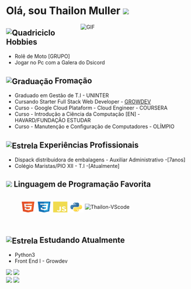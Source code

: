 ### <h1>Olá, sou Thailon Muller <img src = "https://raw.githubusercontent.com/MartinHeinz/MartinHeinz/master/wave.gif" width = 30px></h1>
<img style="border-style: 30px" align="right" alt="GIF" src="https://owaisnoor.info/blog/wp-content/uploads/2019/03/maxresdefault.jpg" width="300"/>

<h2><img align= "center" src="https://cdn.icon-icons.com/icons2/577/PNG/256/QuadBike_Blue_icon-icons.com_54908.png" width="40" alt="Quadriciclo "> Hobbies</h2>

<ul>
    <li>Rolê de Moto [GRUPO]</li>
    <li>Jogar no Pc com a Galera do Dsicord</li>
</ul>    
<h2><img align= "center" src="https://cdn.icon-icons.com/icons2/2958/PNG/512/education_hat_graduation_graduate_cap_university_student_icon_185931.png" width="40" alt="Graduação">
Fromação</h2>
<ul>
    <li>Graduado em Gestão de T.I - UNINTER</li>
    <li>Cursando Starter Full Stack Web Developer - <a href="https://www.growdev.com.br/">GROWDEV</a></li>
    <li>Curso - Google Cloud Plataform - Cloud Engineer - COURSERA</li>
    <li>Curso - Introdução a Ciência da Computação [EN] - HAVARD/FUNDAÇÃO ESTUDAR</li>
    <li>Curso - Manutenção e Configuração de Computadores - OLÍMPIO</li>    
</ul>
<h2><img align="center" src="https://cdn.icon-icons.com/icons2/81/PNG/256/star_favourite_15499.png" width="40" alt="Estrela"> Experiências Profissionais</h2>
<ul>
    <li>Dispack distribuidora de embalagens - Auxiliar Administrativo -[7anos]</li>
    <li>Colégio Maristas/PIO XII - T.I -[Atualmente]</li>
</ul>
<h2><img src = "https://media2.giphy.com/media/QssGEmpkyEOhBCb7e1/giphy.gif?cid=ecf05e47a0n3gi1bfqntqmob8g9aid1oyj2wr3ds3mg700bl&rid=giphy.gif" width = 32px> Linguagem de Programação Favorita</h2>
    
<div style="display: inline_block;margin-left: 40px"><br>
    <img align="center" alt="Thailon-HTML" height="30" width="40" src="https://raw.githubusercontent.com/devicons/devicon/master/icons/html5/html5-original.svg">
    <img align="center" alt="Thailon-CSS" height="30" width="40" src="https://raw.githubusercontent.com/devicons/devicon/master/icons/css3/css3-original.svg">  
    <img align="center" alt="Thailon-Js" height="30" width="40" src="https://raw.githubusercontent.com/devicons/devicon/master/icons/javascript/javascript-plain.svg">
    <img align="center" alt="Thailon-Python" height="30" width="40" src="https://raw.githubusercontent.com/devicons/devicon/master/icons/python/python-original.svg">
    <img align="center" alt="Thailon-VScode" height="30" width="40" src="https://cdn.jsdelivr.net/gh/devicons/devicon/icons/vscode/vscode-original.svg"/>
</div>
<br>
<br>
<h2><img align="center" src="https://cdn.icon-icons.com/icons2/1632/PNG/512/62863books_109231.png" width="40" alt="Estrela"> Estudando Atualmente</h2>
<ul>
    <li>Python3</li>
    <li>Front End I - Growdev</li>
</ul>
<div>
<div style="display: inline-block">
    <img height="150em" src="https://github-readme-stats.vercel.app/api?username=ThailonMuller&show_icons=true&theme=midnight-purple&include_all_commits=true&count_private=true"/>
    <img height="150em" src="https://github-readme-stats.vercel.app/api/top-langs/?username=ThailonMuller&layout=compact&langs_count=7&theme=midnight-purple"/>
</div>
<div>
<a href="https://www.linkedin.com/in/thailon-muller-full-developer/"><img width = '32px' align= "center" src="https://raw.githubusercontent.com/rahulbanerjee26/githubAboutMeGenerator/main/icons/linked-in-alt.svg"/></a>
<a href ='https://twitter.com/Thailonmuller'><img width = '32px' align= "center" src="https://raw.githubusercontent.com/rahulbanerjee26/githubAboutMeGenerator/main/icons/twitter.svg"/></a> 
</div>